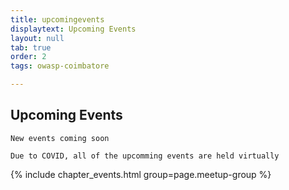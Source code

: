 ```yaml
---
title: upcomingevents
displaytext: Upcoming Events
layout: null
tab: true
order: 2
tags: owasp-coimbatore

---
```


## Upcoming Events

`New events coming soon`

`Due to COVID, all of the upcomming events are held virtually`

{% include chapter_events.html group=page.meetup-group %} 

